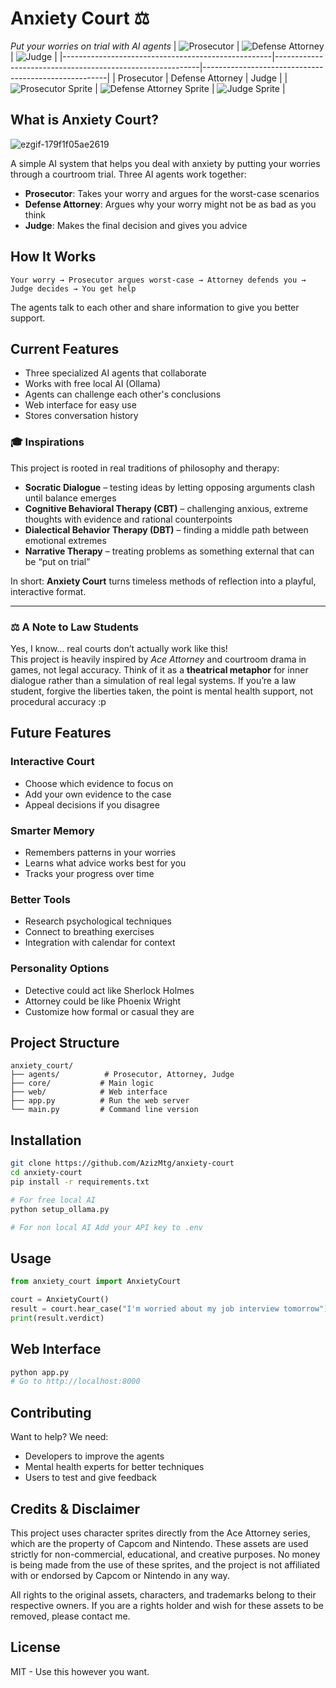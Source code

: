 # Anxiety Court ⚖️

*Put your worries on trial with AI agents*
| ![Prosecutor](https://github.com/user-attachments/assets/4c52602f-f161-4e55-8bee-c456bdefb943) | ![Defense Attorney](https://github.com/user-attachments/assets/778d6572-563f-4ffa-aa3a-55be1588d141) | ![Judge](https://github.com/user-attachments/assets/e777b83f-1dc7-49e2-9030-38cfd9c624d4) |
|----------------------------------------------------|-----------------------------------------------------------|------------------------------------------------------|
| Prosecutor                                         | Defense Attorney                                          | Judge                                                |
| ![Prosecutor Sprite](prosecutor-sprite.gif)        | ![Defense Attorney Sprite](attorney-sprite.gif)           | ![Judge Sprite](judge-sprite.gif)                    |


## What is Anxiety Court?

![ezgif-179f1f05ae2619](https://github.com/user-attachments/assets/f3c5e004-64d8-4904-9197-5ed617d73001)

A simple AI system that helps you deal with anxiety by putting your worries through a courtroom trial. Three AI agents work together:

- **Prosecutor**: Takes your worry and argues for the worst-case scenarios
- **Defense Attorney**: Argues why your worry might not be as bad as you think  
- **Judge**: Makes the final decision and gives you advice

## How It Works

```
Your worry → Prosecutor argues worst-case → Attorney defends you → Judge decides → You get help
```

The agents talk to each other and share information to give you better support.

## Current Features

- Three specialized AI agents that collaborate
- Works with free local AI (Ollama)
- Agents can challenge each other's conclusions
- Web interface for easy use
- Stores conversation history


### 🎓 Inspirations

This project is rooted in real traditions of philosophy and therapy:

- **Socratic Dialogue** – testing ideas by letting opposing arguments clash until balance emerges  
- **Cognitive Behavioral Therapy (CBT)** – challenging anxious, extreme thoughts with evidence and rational counterpoints  
- **Dialectical Behavior Therapy (DBT)** – finding a middle path between emotional extremes  
- **Narrative Therapy** – treating problems as something external that can be “put on trial”  

In short: **Anxiety Court** turns timeless methods of reflection into a playful, interactive format.  

---

### ⚖️ A Note to Law Students

Yes, I know… real courts don’t actually work like this!  
This project is heavily inspired by *Ace Attorney* and courtroom drama in games, not legal accuracy. Think of it as a **theatrical metaphor** for inner dialogue rather than a simulation of real legal systems. If you’re a law student, forgive the liberties taken, the point is mental health support, not procedural accuracy :p 



## Future Features

### Interactive Court
- Choose which evidence to focus on
- Add your own evidence to the case
- Appeal decisions if you disagree

### Smarter Memory
- Remembers patterns in your worries
- Learns what advice works best for you
- Tracks your progress over time

### Better Tools
- Research psychological techniques
- Connect to breathing exercises
- Integration with calendar for context

### Personality Options
- Detective could act like Sherlock Holmes
- Attorney could be like Phoenix Wright
- Customize how formal or casual they are


## Project Structure

```
anxiety_court/
├── agents/          # Prosecutor, Attorney, Judge
├── core/           # Main logic
├── web/            # Web interface  
├── app.py          # Run the web server
└── main.py         # Command line version
```
## Installation

```bash
git clone https://github.com/AzizMtg/anxiety-court
cd anxiety-court
pip install -r requirements.txt

# For free local AI
python setup_ollama.py

# For non local AI Add your API key to .env
```

## Usage

```python
from anxiety_court import AnxietyCourt

court = AnxietyCourt()
result = court.hear_case("I'm worried about my job interview tomorrow")
print(result.verdict)
```

## Web Interface

```bash
python app.py
# Go to http://localhost:8000
```

## Contributing

Want to help? We need:

- Developers to improve the agents
- Mental health experts for better techniques
- Users to test and give feedback

## Credits & Disclaimer
This project uses character sprites directly from the Ace Attorney series, which are the property of Capcom and Nintendo. These assets are used strictly for non-commercial, educational, and creative purposes. No money is being made from the use of these sprites, and the project is not affiliated with or endorsed by Capcom or Nintendo in any way.

All rights to the original assets, characters, and trademarks belong to their respective owners. If you are a rights holder and wish for these assets to be removed, please contact me.

## License

MIT - Use this however you want.
